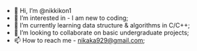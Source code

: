 - 👋 Hi, I’m @nikkikon1
- 👀 I’m interested in - I am new to coding; 
- 🌱 I’m currently learning data structure & algorithms in C/C++;
- 💞️ I’m looking to collaborate on basic undergraduate projects;
- 📫 How to reach me - nikaka929@gmail.com;

<!---
nikkikon1/nikkikon1 is a ✨ special ✨ repository because its `README.md` (this file) appears on your GitHub profile.
You can click the Preview link to take a look at your changes.
--->
